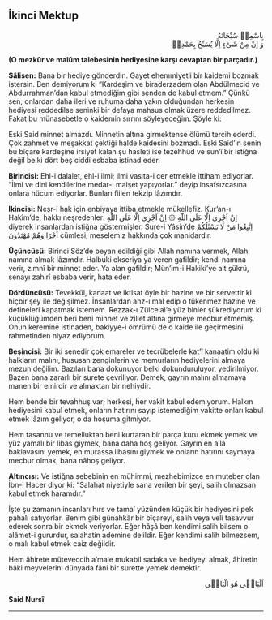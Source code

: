 ## İkinci Mektup
<p class="arabic" dir="rtl">بِاسْمِهٖ سُبْحَانَهُ<br/> وَ اِنْ مِنْ شَىْءٍ اِلَّا يُسَبِّحُ بِحَمْدِهٖ</p>

**(O mezkûr ve malûm talebesinin hediyesine karşı cevaptan bir parçadır.)**

**Sâlisen:** Bana bir hediye gönderdin. Gayet ehemmiyetli bir kaidemi bozmak istersin. Ben demiyorum ki “Kardeşim ve biraderzadem olan Abdülmecid ve Abdurrahman’dan kabul etmediğim gibi senden de kabul etmem.” Çünkü sen, onlardan daha ileri ve ruhuma daha yakın olduğundan herkesin hediyesi reddedilse seninki bir defaya mahsus olmak üzere reddedilmez. Fakat bu münasebetle o kaidemin sırrını söyleyeceğim. Şöyle ki:

Eski Said minnet almazdı. Minnetin altına girmektense ölümü tercih ederdi. Çok zahmet ve meşakkat çektiği halde kaidesini bozmadı. Eski Said’in senin bu bîçare kardeşine irsiyet kalan şu hasleti ise tezehhüd ve sun’î bir istiğna değil belki dört beş ciddi esbaba istinad eder.

**Birincisi:** Ehl-i dalalet, ehl-i ilmi; ilmi vasıta-i cer etmekle ittiham ediyorlar. “İlmi ve dini kendilerine medar-ı maişet yapıyorlar.” deyip insafsızcasına onlara hücum ediyorlar. Bunları fiilen tekzip lâzımdır.

**İkincisi:** Neşr-i hak için enbiyaya ittiba etmekle mükellefiz. Kur’an-ı Hakîm’de, hakkı neşredenler: <span class="arabic" dir="rtl">اِنْ اَجْرِىَ اِلَّا عَلَى اللّٰهِ ۞ اِنْ اَجْرِىَ اِلَّا عَلَى اللّٰهِ</span> diyerek insanlardan istiğna göstermişler. Sure-i Yâsin’de <span class="arabic" dir="rtl">اِتَّبِعُوا مَنْ لَا يَسْئَلُكُمْ اَجْرًا وَهُمْ مُهْتَدُونَ</span> cümlesi, meselemiz hakkında çok manidardır.

**Üçüncüsü:** Birinci Söz’de beyan edildiği gibi Allah namına vermek, Allah namına almak lâzımdır. Halbuki ekseriya ya veren gafildir; kendi namına verir, zımnî bir minnet eder. Ya alan gafildir; Mün’im-i Hakiki’ye ait şükrü, senayı zahirî esbaba verir, hata eder.

**Dördüncüsü:** Tevekkül, kanaat ve iktisat öyle bir hazine ve bir servettir ki hiçbir şey ile değişilmez. İnsanlardan ahz-ı mal edip o tükenmez hazine ve defineleri kapatmak istemem. Rezzak-ı Zülcelal’e yüz binler şükrediyorum ki küçüklüğümden beri beni minnet ve zillet altına girmeye mecbur etmemiş. Onun keremine istinaden, bakiyye-i ömrümü de o kaide ile geçirmesini rahmetinden niyaz ediyorum.

**Beşincisi:** Bir iki senedir çok emareler ve tecrübelerle kat’î kanaatim oldu ki halkların malını, hususan zenginlerin ve memurların hediyelerini almaya mezun değilim. Bazıları bana dokunuyor belki dokunduruluyor, yedirilmiyor. Bazen bana zararlı bir surete çevriliyor. Demek, gayrın malını almamaya manen bir emirdir ve almaktan bir nehiydir.

Hem bende bir tevahhuş var; herkesi, her vakit kabul edemiyorum. Halkın hediyesini kabul etmek, onların hatırını sayıp istemediğim vakitte onları kabul etmek lâzım geliyor, o da hoşuma gitmiyor.

Hem tasannu ve temelluktan beni kurtaran bir parça kuru ekmek yemek ve yüz yamalı bir libas giymek, bana daha hoş geliyor. Gayrın en a’lâ baklavasını yemek, en murassa libasını giymek ve onların hatırını saymaya mecbur olmak, bana nâhoş geliyor.

**Altıncısı:** Ve istiğna sebebinin en mühimmi, mezhebimizce en muteber olan İbn-i Hacer diyor ki: “Salahat niyetiyle sana verilen bir şeyi, salih olmazsan kabul etmek haramdır.”

İşte şu zamanın insanları hırs ve tama’ yüzünden küçük bir hediyesini pek pahalı satıyorlar. Benim gibi günahkâr bir bîçareyi, salih veya veli tasavvur ederek sonra bir ekmek veriyorlar. Eğer hâşâ ben kendimi salih bilsem o alâmet-i gururdur, salahatin ademine delildir. Eğer kendimi salih bilmezsem, o malı kabul etmek caiz değildir.

Hem âhirete müteveccih a’male mukabil sadaka ve hediyeyi almak, âhiretin bâki meyvelerini dünyada fâni bir surette yemek demektir.

<p class="arabic" dir="rtl">اَلْبَاقٖى هُوَ الْبَاقٖى</p>

**Said Nursî**

***

